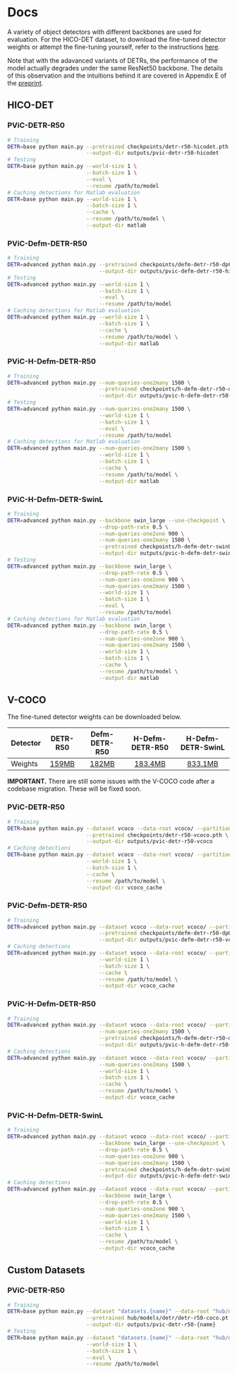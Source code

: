 # Docs

A variety of object detectors with different backbones are used for evaluation. For the HICO-DET dataset, to download the fine-tuned detector weights or attempt the fine-tuning yourself, refer to the instructions [here](https://github.com/fredzzhang/hicodet/tree/main/detections#detection-utilities).

Note that with the adavanced variants of DETRs, the performance of the model actually degrades under the same ResNet50 backbone. The details of this observation and the intuitions behind it are covered in Appendix E of the [preprint](https://arxiv.org/pdf/2308.06202.pdf).

## HICO-DET

### PViC-DETR-R50
```bash
# Training
DETR=base python main.py --pretrained checkpoints/detr-r50-hicodet.pth \
                         --output-dir outputs/pvic-detr-r50-hicodet
# Testing
DETR=base python main.py --world-size 1 \
                         --batch-size 1 \
                         --eval \
                         --resume /path/to/model
# Caching detections for Matlab evaluation
DETR=base python main.py --world-size 1 \
                         --batch-size 1 \
                         --cache \
                         --resume /path/to/model \
                         --output-dir matlab
```
### PViC-Defm-DETR-R50
```bash
# Training
DETR=advanced python main.py --pretrained checkpoints/defm-detr-r50-dp0-mqs-lft-iter-2stg-hicodet.pth \
                             --output-dir outputs/pvic-defm-detr-r50-hicodet
# Testing
DETR=advanced python main.py --world-size 1 \
                             --batch-size 1 \
                             --eval \
                             --resume /path/to/model
# Caching detections for Matlab evaluation
DETR=advanced python main.py --world-size 1 \
                             --batch-size 1 \
                             --cache \
                             --resume /path/to/model \
                             --output-dir matlab
```
### PViC-H-Defm-DETR-R50
```bash
# Training
DETR=advanced python main.py --num-queries-one2many 1500 \
                             --pretrained checkpoints/h-defm-detr-r50-dp0-mqs-lft-iter-2stg-hicodet.pth \
                             --output-dir outputs/pvic-h-defm-detr-r50-hicodet
# Testing
DETR=advanced python main.py --num-queries-one2many 1500 \
                             --world-size 1 \
                             --batch-size 1 \
                             --eval \
                             --resume /path/to/model
# Caching detections for Matlab evaluation
DETR=advanced python main.py --num-queries-one2many 1500 \
                             --world-size 1 \
                             --batch-size 1 \
                             --cache \
                             --resume /path/to/model \
                             --output-dir matlab
```
### PViC-H-Defm-DETR-SwinL
```bash
# Training
DETR=advanced python main.py --backbone swin_large --use-checkpoint \
                             --drop-path-rate 0.5 \
                             --num-queries-one2one 900 \
                             --num-queries-one2many 1500 \
                             --pretrained checkpoints/h-defm-detr-swinL-dp0-mqs-lft-iter-2stg-hicodet.pth \
                             --output-dir outputs/pvic-h-defm-detr-swinL-hicodet
# Testing
DETR=advanced python main.py --backbone swin_large \
                             --drop-path-rate 0.5 \
                             --num-queries-one2one 900 \
                             --num-queries-one2many 1500 \
                             --world-size 1 \
                             --batch-size 1 \
                             --eval \
                             --resume /path/to/model
# Caching detections for Matlab evaluation
DETR=advanced python main.py --backbone swin_large \
                             --drop-path-rate 0.5 \
                             --num-queries-one2one 900 \
                             --num-queries-one2many 1500 \
                             --world-size 1 \
                             --batch-size 1 \
                             --cache \
                             --resume /path/to/model \
                             --output-dir matlab
```

## V-COCO

The fine-tuned detector weights can be downloaded below.

|Detector|DETR-R50|Defm-DETR-R50|H-Defm-DETR-R50|H-Defm-DETR-SwinL|
|:-|:-:|:-:|:-:|:-:|
|Weights|[159MB](https://drive.google.com/file/d/1AIqc2LBkucBAAb_ebK9RjyNS5WmnA4HV/view?usp=sharing)|[182MB](https://drive.google.com/file/d/1AR6IOotTC0BAkOikNMrIYQ5NubMTFtec/view?usp=sharing)|[183.4MB](https://drive.google.com/file/d/17MJK_uE5GJfZTn77Cc_LtgnOr8ULopcE/view?usp=sharing)|[833.1MB](https://drive.google.com/file/d/1GJs0BAJgJgFODE6oLxVE_N87nymXJLMy/view?usp=sharing)|

__IMPORTANT.__ There are still some issues with the V-COCO code after a codebase migration. These will be fixed soon.

### PViC-DETR-R50
```bash
# Training
DETR=base python main.py --dataset vcoco --data-root vcoco/ --partitions trainval test \
                         --pretrained checkpoints/detr-r50-vcoco.pth \
                         --output-dir outputs/pvic-detr-r50-vcoco
# Caching detections
DETR=base python main.py --dataset vcoco --data-root vcoco/ --partitions trainval test \
                         --world-size 1 \
                         --batch-size 1 \
                         --cache \
                         --resume /path/to/model \
                         --output-dir vcoco_cache
```

### PViC-Defm-DETR-R50
```bash
# Training
DETR=advanced python main.py --dataset vcoco --data-root vcoco/ --partitions trainval test \
                             --pretrained checkpoints/defm-detr-r50-dp0-mqs-lft-iter-2stg-vcoco.pth \
                             --output-dir outputs/pvic-defm-detr-r50-vcoco
# Caching detections
DETR=advanced python main.py --dataset vcoco --data-root vcoco/ --partitions trainval test \
                             --world-size 1 \
                             --batch-size 1 \
                             --cache \
                             --resume /path/to/model \
                             --output-dir vcoco_cache
```

### PViC-H-Defm-DETR-R50
```bash
# Training
DETR=advanced python main.py --dataset vcoco --data-root vcoco/ --partitions trainval test \
                             --num-queries-one2many 1500 \
                             --pretrained checkpoints/h-defm-detr-r50-dp0-mqs-lft-iter-2stg-vcoco.pth \
                             --output-dir outputs/pvic-h-defm-detr-r50-vcoco
# Caching detections
DETR=advanced python main.py --dataset vcoco --data-root vcoco/ --partitions trainval test \
                             --num-queries-one2many 1500 \
                             --world-size 1 \
                             --batch-size 1 \
                             --cache \
                             --resume /path/to/model \
                             --output-dir vcoco_cache
```
### PViC-H-Defm-DETR-SwinL
```bash
# Training
DETR=advanced python main.py --dataset vcoco --data-root vcoco/ --partitions trainval test \
                             --backbone swin_large --use-checkpoint \
                             --drop-path-rate 0.5 \
                             --num-queries-one2one 900 \
                             --num-queries-one2many 1500 \
                             --pretrained checkpoints/h-defm-detr-swinL-dp0-mqs-lft-iter-2stg-vcoco.pth \
                             --output-dir outputs/pvic-h-defm-detr-swinL-vcoco
# Caching detections
DETR=advanced python main.py --dataset vcoco --data-root vcoco/ --partitions trainval test \
                             --backbone swin_large \
                             --drop-path-rate 0.5 \
                             --num-queries-one2one 900 \
                             --num-queries-one2many 1500 \
                             --world-size 1 \
                             --batch-size 1 \
                             --cache \
                             --resume /path/to/model \
                             --output-dir vcoco_cache
```

## Custom Datasets

### PViC-DETR-R50
```bash
# Training
DETR=base python main.py --dataset "datasets.{name}" --data-root "hub/datasets/{name}" --partitions train test \
                         --pretrained hub/models/detr/detr-r50-coco.pt \
                         --output-dir outputs/pvic-detr-r50-{name}
# Testing
DETR=base python main.py --dataset "datasets.{name}" --data-root "hub/datasets/{name}" --partitions train test \
                         --world-size 1 \
                         --batch-size 1 \
                         --eval \
                         --resume /path/to/model
```